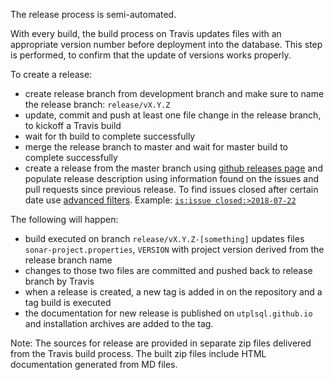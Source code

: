 The release process is semi-automated.

With every build, the build process on Travis updates files with an appropriate version number before deployment into the database.
This step is performed, to confirm that the update of versions works properly.

To create a release:
   - create release branch from development branch and make sure to name the release branch: `release/vX.Y.Z`
   - update, commit and push at least one file change in the release branch, to kickoff a Travis build
   - wait for th build to complete successfully
   - merge the release branch to master and wait for master build to complete successfully
   - create a release from the master branch using [github releases page](https://github.com/utPLSQL/utPLSQL/releases) and populate release description using information found on the issues and pull requests since previous release.
   To find issues closed after certain date use [advanced filters](https://help.github.com/articles/searching-issues-and-pull-requests/#search-by-open-or-closed-state). 
   Example: [`is:issue closed:>2018-07-22`](https://github.com/utPLSQL/utPLSQL/issues?utf8=%E2%9C%93&q=is%3Aissue+closed%3A%3E2018-07-22+) 

The following will happen:
   - build executed on branch `release/vX.Y.Z-[something]` updates files `sonar-project.properties`, `VERSION` with project version derived from the release branch name
   - changes to those two files are committed and pushed back to release branch by Travis
   - when a release is created, a new tag is added in on the repository and a tag build is executed
   - the documentation for new release is published on `utplsql.github.io` and installation archives are added to the tag.

Note:
The sources for release are provided in separate zip files delivered from the Travis build process.
The built zip files include HTML documentation generated from MD files.
